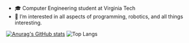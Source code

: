 - 🎓 Computer Engineering student at Virginia Tech
- 👀 I’m interested in all aspects of programming, robotics, and all things interesting.

[![Anurag's GitHub stats](https://github-readme-stats.vercel.app/api?username=jelee231)](https://github.com/anuraghazra/github-readme-stats)
![Top Langs](https://github-readme-stats.vercel.app/api/top-langs/?username=jelee231&layout=compact)
